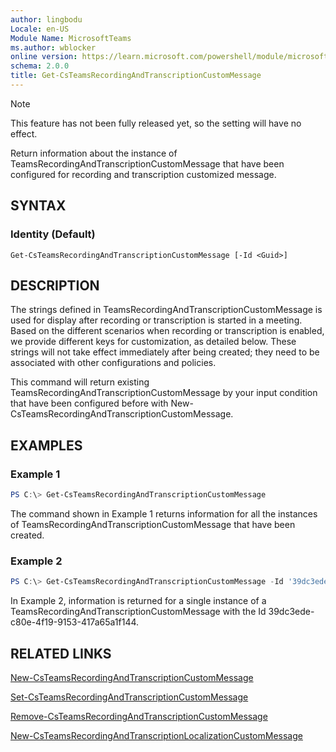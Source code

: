 ```yaml
---
author: lingbodu
Locale: en-US
Module Name: MicrosoftTeams
ms.author: wblocker
online version: https://learn.microsoft.com/powershell/module/microsoftteams/Get-CsTeamsRecordingAndTranscriptionCustomMessage
schema: 2.0.0
title: Get-CsTeamsRecordingAndTranscriptionCustomMessage
---
```


> [!NOTE]
> This feature has not been fully released yet, so the setting will have no effect.

Return information about the instance of TeamsRecordingAndTranscriptionCustomMessage that have been configured for recording and transcription customized message.

## SYNTAX

### Identity (Default)
```
Get-CsTeamsRecordingAndTranscriptionCustomMessage [-Id <Guid>]
```

## DESCRIPTION
The strings defined in TeamsRecordingAndTranscriptionCustomMessage is used for display after recording or transcription is started in a meeting. 
Based on the different scenarios when recording or transcription is enabled, we provide different keys for customization, as detailed below. 
These strings will not take effect immediately after being created; they need to be associated with other configurations and policies.

This command will return existing TeamsRecordingAndTranscriptionCustomMessage by your input condition that have been configured before with New-CsTeamsRecordingAndTranscriptionCustomMessage.

## EXAMPLES

### Example 1
```powershell
PS C:\> Get-CsTeamsRecordingAndTranscriptionCustomMessage
```
The command shown in Example 1 returns information for all the instances of TeamsRecordingAndTranscriptionCustomMessage that have been created.

### Example 2
```powershell
PS C:\> Get-CsTeamsRecordingAndTranscriptionCustomMessage -Id '39dc3ede-c80e-4f19-9153-417a65a1f144'
```
In Example 2, information is returned for a single instance of a TeamsRecordingAndTranscriptionCustomMessage with the Id 39dc3ede-c80e-4f19-9153-417a65a1f144.

## RELATED LINKS
[New-CsTeamsRecordingAndTranscriptionCustomMessage](https://learn.microsoft.com/powershell/module/microsoftteams/new-CsTeamsRecordingAndTranscriptionCustomMessage)

[Set-CsTeamsRecordingAndTranscriptionCustomMessage](https://learn.microsoft.com/powershell/module/microsoftteams/set-CsTeamsRecordingAndTranscriptionCustomMessage)

[Remove-CsTeamsRecordingAndTranscriptionCustomMessage](https://learn.microsoft.com/powershell/module/microsoftteams/remove-CsTeamsRecordingAndTranscriptionCustomMessage)

[New-CsTeamsRecordingAndTranscriptionLocalizationCustomMessage](https://learn.microsoft.com/powershell/module/microsoftteams/new-CsTeamsRecordingAndTranscriptionLocalizationCustomMessage)


